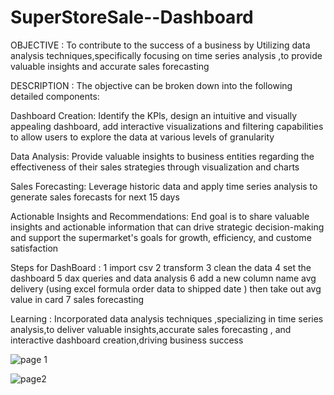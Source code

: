 # SuperStoreSale--Dashboard

OBJECTIVE :
To contribute to the success of a business by Utilizing data analysis techniques,specifically focusing on time series analysis ,to provide valuable insights and accurate sales forecasting

DESCRIPTION :
The objective can be broken down into the following detailed components:

Dashboard Creation: Identify the KPls, design an intuitive and visually
appealing dashboard, add interactive visualizations and filtering capabilities to
allow users to explore the data at various levels of granularity

Data Analysis: Provide valuable insights to business entities regarding the
effectiveness of their sales strategies through visualization and charts

Sales Forecasting: Leverage historic data and apply time series analysis to
generate sales forecasts for next 15 days

Actionable Insights and Recommendations: End goal is to share valuable
insights and actionable information that can drive strategic decision-making and
support the supermarket's goals for growth, efficiency, and custome
satisfaction






Steps for DashBoard :
1  import csv
2 transform 
3 clean the data 
4 set the dashboard 
5 dax queries and data analysis 
6 add a new  column name  avg delivery 
   (using excel formula order data to shipped date ) then take out  avg value in card 
7 sales forecasting 



Learning :
Incorporated data analysis techniques ,specializing in  time series analysis,to deliver valuable insights,accurate sales forecasting ,
and interactive dashboard creation,driving business success 









![page 1](https://github.com/qavvii/SuperStoreSale--Dashboard/assets/136834246/1f818378-ca80-4fcb-a869-d13bfa74e82c)




![page2](https://github.com/qavvii/SuperStoreSale--Dashboard/assets/136834246/cacc43df-a851-437f-84e8-7127360bd46e)

